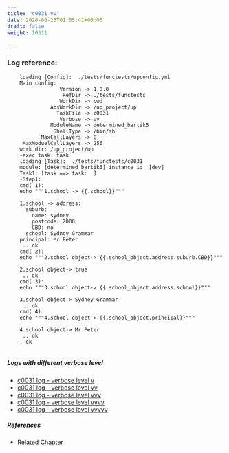 ```yaml
---
title: "c0031_vv"
date: 2020-06-25T01:55:41+66:00
draft: false
weight: 10311

---
```


### Log reference: <no value>

```
    loading [Config]:  ./tests/functests/upconfig.yml
    Main config:
                 Version -> 1.0.0
                  RefDir -> ./tests/functests
                 WorkDir -> cwd
              AbsWorkDir -> /up_project/up
                TaskFile -> c0031
                 Verbose -> vv
              ModuleName -> determined_bartik5
               ShellType -> /bin/sh
           MaxCallLayers -> 8
     MaxModuelCallLayers -> 256
    work dir: /up_project/up
    -exec task: task
    loading [Task]:  ./tests/functests/c0031
    module: [determined_bartik5] instance id: [dev]
    Task1: [task ==> task:  ]
    -Step1:
    cmd( 1):
    echo """1.school -> {{.school}}"""
    
    1.school -> address:
      suburb:
        name: sydney
        postcode: 2000
        CBD: no
      school: Sydney Grammar
    principal: Mr Peter
     .. ok
    cmd( 2):
    echo """2.school object-> {{.school_object.address.suburb.CBD}}"""
    
    2.school object-> true
     .. ok
    cmd( 3):
    echo """3.school object-> {{.school_object.address.school}}"""
    
    3.school object-> Sydney Grammar
     .. ok
    cmd( 4):
    echo """4.school object-> {{.school_object.principal}}"""
    
    4.school object-> Mr Peter
     .. ok
    . ok
    
```

##### Logs with different verbose level
* [c0031 log - verbose level v](../../logs/c0031_v)
* [c0031 log - verbose level vv](../../logs/c0031_vv)
* [c0031 log - verbose level vvv](../../logs/c0031_vvv)
* [c0031 log - verbose level vvvv](../../logs/c0031_vvvv)
* [c0031 log - verbose level vvvvv](../../logs/c0031_vvvvv)

##### References
* [Related Chapter](../../dvars/c0031)
